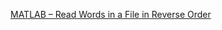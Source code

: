 [MATLAB – Read Words in a File in Reverse Order
](https://www.geeksforgeeks.org/matlab-read-words-in-a-file-in-reverse-order/)
